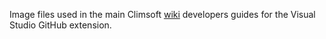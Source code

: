 Image files used in the main Climsoft [wiki](https://github.com/opencdms/Climsoft/wiki) developers guides for the Visual Studio GitHub extension.
